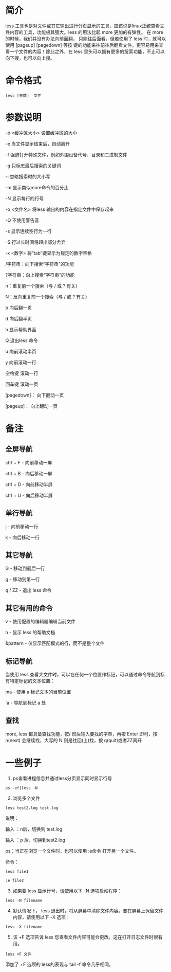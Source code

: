 # 简介
less 工具也是对文件或其它输出进行分页显示的工具，应该说是linux正统查看文件内容的工具，功能极其强大。less 的用法比起 more 更加的有弹性。 在 more 的时候，我们并没有办法向前面翻， 只能往后面看，但若使用了 less 时，就可以使用 [pageup] [pagedown] 等按 键的功能来往前往后翻看文件，更容易用来查看一个文件的内容！除此之外，在 less 里头可以拥有更多的搜索功能，不止可以向下搜，也可以向上搜。


# 命令格式
```
less [参数]  文件 
```

# 参数说明

-b <缓冲区大小> 设置缓冲区的大小

-e  当文件显示结束后，自动离开

-f  强迫打开特殊文件，例如外围设备代号、目录和二进制文件

-g  只标志最后搜索的关键词

-i  忽略搜索时的大小写

-m  显示类似more命令的百分比

-N  显示每行的行号

-o <文件名> 将less 输出的内容在指定文件中保存起来

-Q  不使用警告音

-s  显示连续空行为一行

-S  行过长时间将超出部分舍弃

-x <数字> 将“tab”键显示为规定的数字空格

/字符串：向下搜索“字符串”的功能

?字符串：向上搜索“字符串”的功能

n：重复前一个搜索（与 / 或 ? 有关）

N：反向重复前一个搜索（与 / 或 ? 有关）

b  向后翻一页

d  向后翻半页

h  显示帮助界面

Q  退出less 命令

u  向前滚动半页

y  向前滚动一行

空格键 滚动一行

回车键 滚动一页

[pagedown]： 向下翻动一页

[pageup]：   向上翻动一页


# 备注
## 全屏导航
ctrl + F - 向前移动一屏

ctrl + B - 向后移动一屏

ctrl + D - 向前移动半屏

ctrl + U - 向后移动半屏

## 单行导航
j - 向前移动一行

k - 向后移动一行

## 其它导航

G - 移动到最后一行

g - 移动到第一行

q / ZZ - 退出 less 命令

## 其它有用的命令

v - 使用配置的编辑器编辑当前文件

h - 显示 less 的帮助文档

&pattern - 仅显示匹配模式的行，而不是整个文件

## 标记导航

当使用 less 查看大文件时，可以在任何一个位置作标记，可以通过命令导航到标有特定标记的文本位置：

ma - 使用 a 标记文本的当前位置

'a - 导航到标记 a 处

## 查找

more, less 都具备查找功能，按/ 然后输入要找的字串，再按 Enter 即可，按 n(next) 会继续找，大写的 N 则是往回(上)找，按 q(quit)或者ZZ离开

# 一些例子
1. ps查看进程信息并通过less分页显示同时显示行号
```
ps -ef|less -N
```

2. 浏览多个文件
```
less test2.log test.log
```
说明：

输入 ：n后，切换到 test.log

输入 ：p 后，切换到test2.log

ps：当正在浏览一个文件时，也可以使用 :e命令 打开另一个文件。

命令：
```
less file1

:e file2
```

3. 如果要 less 显示行号，请使用以下 -N 选项启动程序：
```
less -N filename
```
4. 默认情况下， less 退出时，将从屏幕中清除文件内容。要在屏幕上保留文件内容，请使用以下 -X 选项：
```
less -X filename
```
5. 该 +F 选项告诉 less 您查看文件内容可能会更改。这在打开日志文件时很有用。
```
less +F 文件
```
添加了 +F 选项的 less的表现与 tail -f 命令几乎相同。